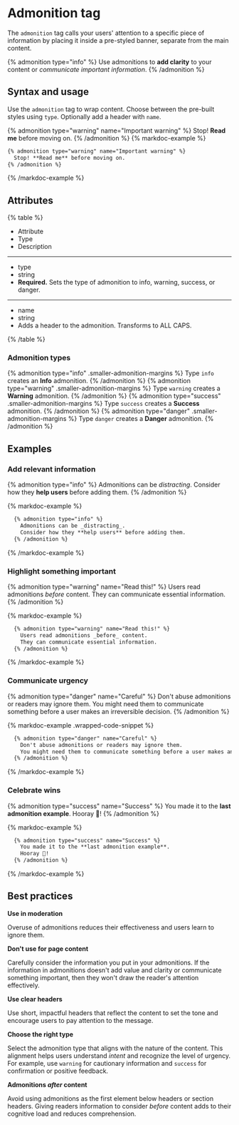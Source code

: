 # Admonition tag

The `admonition` tag calls your users' attention to a specific piece of information by placing it inside a pre-styled banner, separate from the main content.

{% admonition type="info" %}
Use admonitions to **add clarity** to your content or _communicate important information_.
{% /admonition %}

## Syntax and usage

Use the `admonition` tag to wrap content.
Choose between the pre-built styles using `type`.
Optionally add a header with `name`.

{% admonition type="warning" name="Important warning" %}
Stop! **Read me** before moving on.
{% /admonition %}
{% markdoc-example %}

```md {% process=false %}
{% admonition type="warning" name="Important warning" %}
  Stop! **Read me** before moving on.
{% /admonition %}
```

{% /markdoc-example %}

## Attributes

{% table %}

- Attribute
- Type
- Description

---

- type
- string
- **Required.**
  Sets the type of admonition to info, warning, success, or danger.
---

- name
- string
- Adds a header to the admonition.
  Transforms to ALL CAPS.

{% /table %}

### Admonition types

{% admonition type="info" .smaller-admonition-margins %}
Type `info` creates an **Info** admonition.
{% /admonition %}
{% admonition type="warning" .smaller-admonition-margins %}
Type `warning` creates a **Warning** admonition.
{% /admonition %}
{% admonition type="success" .smaller-admonition-margins %}
Type `success` creates a **Success** admonition.
{% /admonition %}
{% admonition type="danger" .smaller-admonition-margins %}
Type `danger` creates a **Danger** admonition.
{% /admonition %}

## Examples

### Add relevant information

{% admonition type="info" %}
Admonitions can be _distracting_.
Consider how they **help users** before adding them.
{% /admonition %}

{% markdoc-example %}

```md {% process=false %}
  {% admonition type="info" %}
    Admonitions can be _distracting_.
    Consider how they **help users** before adding them.
  {% /admonition %}
```

{% /markdoc-example %}

### Highlight something important

{% admonition type="warning" name="Read this!" %}
Users read admonitions _before_ content.
They can communicate essential information.
{% /admonition %}

{% markdoc-example %}

```md {% process=false %}
  {% admonition type="warning" name="Read this!" %}
    Users read admonitions _before_ content.
    They can communicate essential information.
  {% /admonition %}
```

{% /markdoc-example %}

### Communicate urgency

{% admonition type="danger" name="Careful" %}
Don't abuse admonitions or readers may ignore them.
You might need them to communicate something before a user makes an irreversible decision.
{% /admonition %}

{% markdoc-example .wrapped-code-snippet %}

```md
  {% admonition type="danger" name="Careful" %}
    Don't abuse admonitions or readers may ignore them.
    You might need them to communicate something before a user makes an irreversible decision.
  {% /admonition %}
```

{% /markdoc-example %}

### Celebrate wins

{% admonition type="success" name="Success" %}
You made it to the **last admonition example**.
Hooray 🥳!
{% /admonition %}

{% markdoc-example %}

```md {% process=false %}
  {% admonition type="success" name="Success" %}
    You made it to the **last admonition example**.
    Hooray 🥳!
  {% /admonition %}
```

{% /markdoc-example %}

## Best practices

**Use in moderation**

Overuse of admonitions reduces their effectiveness and users learn to ignore them.

**Don't use for page content**

Carefully consider the information you put in your admonitions.
If the information in admonitions doesn't add value and clarity or communicate something important, then they won't draw the reader's attention effectively.

**Use clear headers**

Use short, impactful headers that reflect the content to set the tone and encourage users to pay attention to the message.

**Choose the right type**

Select the admonition type that aligns with the nature of the content.
This alignment helps users understand _intent_ and recognize the level of urgency.
For example, use `warning` for cautionary information and `success` for confirmation or positive feedback.

**Admonitions _after_ content**

Avoid using admonitions as the first element below headers or section headers.
Giving readers information to consider _before_ content adds to their cognitive load and reduces comprehension.
